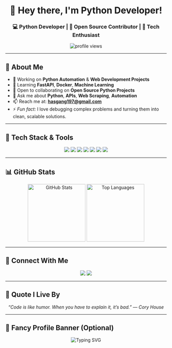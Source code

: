 <h1 align="center">👋 Hey there, I'm Python Developer!</h1>

<h3 align="center">💻 Python Developer | 🚀 Open Source Contributor | 🌱 Tech Enthusiast</h3>

<p align="center">
  <img src="https://komarev.com/ghpvc/?username=pythondevelopercoding&color=0e75b6&style=flat-square" alt="profile views" />
</p>

---

## 📝 About Me  

- 🔭 Working on **Python Automation** & **Web Development Projects**
- 🌱 Learning **FastAPI**, **Docker**, **Machine Learning**
- 👯 Open to collaborating on **Open Source Python Projects**
- 💬 Ask me about **Python**, **APIs**, **Web Scraping**, **Automation**
- 📫 Reach me at: **hasgang197@gmail.com**
- ⚡ *Fun fact:* I love debugging complex problems and turning them into clean, scalable solutions.

---

## 🚀 Tech Stack & Tools  

<p align="center">
  <img src="https://img.shields.io/badge/Python-3776AB?style=for-the-badge&logo=python&logoColor=white" />
  <img src="https://img.shields.io/badge/Django-092E20?style=for-the-badge&logo=django&logoColor=white" />
  <img src="https://img.shields.io/badge/FastAPI-005571?style=for-the-badge&logo=fastapi" />
  <img src="https://img.shields.io/badge/PostgreSQL-316192?style=for-the-badge&logo=postgresql&logoColor=white" />
  <img src="https://img.shields.io/badge/Docker-2496ED?style=for-the-badge&logo=docker&logoColor=white" />
  <img src="https://img.shields.io/badge/Linux-FCC624?style=for-the-badge&logo=linux&logoColor=black" />
  <img src="https://img.shields.io/badge/Git-F05032?style=for-the-badge&logo=git&logoColor=white" />
</p>

---

## 📊 GitHub Stats  

<div align="center">

<img src="https://github-readme-stats.vercel.app/api?username=pythondevelopercoding&show_icons=true&theme=tokyonight&hide_border=true" alt="GitHub Stats" height="180" />

<img src="https://github-readme-stats.vercel.app/api/top-langs/?username=pythondevelopercoding&layout=compact&theme=tokyonight&hide_border=true" alt="Top Languages" height="180" />

</div>

---

## 🔗 Connect With Me  

<p align="center">
  <a href="mailto:hasgang197@gmail.com"><img src="https://img.shields.io/badge/Gmail-D14836?style=for-the-badge&logo=gmail&logoColor=white" /></a>
  <a href="https://github.com/pythondevelopercoding"><img src="https://img.shields.io/badge/GitHub-100000?style=for-the-badge&logo=github&logoColor=white" /></a>
</p>

---

## 📌 Quote I Live By  

<p align="center"><em>“Code is like humor. When you have to explain it, it’s bad.” — Cory House</em></p>

---

## 🎨 Fancy Profile Banner (Optional)

<p align="center">
  <img src="https://readme-typing-svg.herokuapp.com?font=Fira+Code&size=26&duration=4000&pause=1000&color=00F7FF&center=true&vCenter=true&width=1000&lines=Hi+%F0%9F%91%8B%2C+I'm+a+Python+Developer!;Open+Source+Contributor+%F0%9F%9A%80;Automation+%7C+Web+Development+%7C+ML+%7C+FastAPI" alt="Typing SVG" />
</p>
